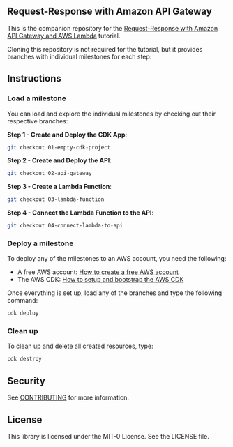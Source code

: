 ## Request-Response with Amazon API Gateway

This is the companion repository for the [Request-Response with Amazon API Gateway and AWS Lambda](https://community.aws/tutorials/application-integration-patterns/request-response-with-api-gateway) tutorial.

Cloning this repository is not required for the tutorial, but it provides branches with individual milestones for each step:

## Instructions

### Load a milestone 
You can load and explore the individual milestones by checking out their respective branches:

**Step 1 - Create and Deploy the CDK App**:

```bash
git checkout 01-empty-cdk-project
```

**Step 2 - Create and Deploy the API**:

```bash
git checkout 02-api-gateway
```

**Step 3 - Create a Lambda Function**:

```bash
git checkout 03-lambda-function
```

**Step 4 - Connect the Lambda Function to the API**:

```bash
git checkout 04-connect-lambda-to-api
```

### Deploy a milestone

To deploy any of the milestones to an AWS account, you need the following:
- A free AWS account: [How to create a free AWS account](https://aws.amazon.com/getting-started/guides/setup-environment/)
- The AWS CDK: [How to setup and bootstrap the AWS CDK](https://aws.amazon.com/getting-started/guides/setup-cdk/)

Once everything is set up, load any of the branches and type the following command:

```bash
cdk deploy
```

### Clean up

To clean up and delete all created resources, type:

```bash
cdk destroy
```

## Security

See [CONTRIBUTING](CONTRIBUTING.md#security-issue-notifications) for more information.

## License

This library is licensed under the MIT-0 License. See the LICENSE file.

